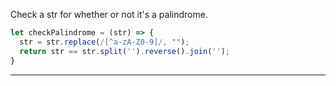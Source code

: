 Check a str for whether or not it's a palindrome.

```javascript
let checkPalindrome = (str) => {
  str = str.replace(/[^a-zA-Z0-9]/, "");
  return str == str.split('').reverse().join('');
}
```

---
